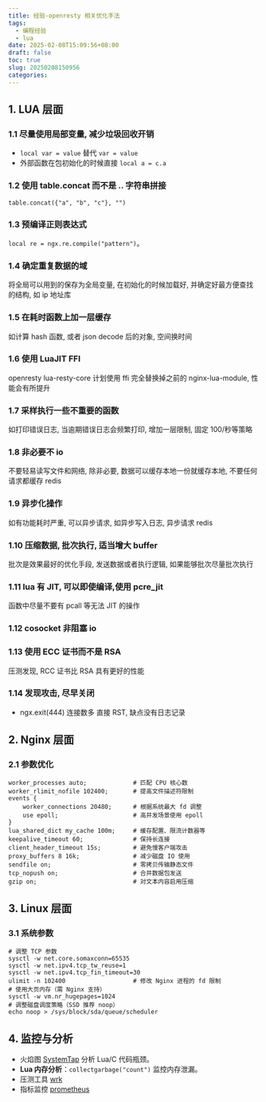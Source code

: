 ```yaml
---
title: 经验-openresty 相关优化手法
tags:
  - 编程经验
  - lua
date: 2025-02-08T15:09:56+08:00
draft: false
toc: true
slug: 20250208150956
categories:
---
```

## 1. LUA 层面
### 1.1 尽量使用局部变量, 减少垃圾回收开销
- `local var = value` 替代 `var = value` 
-  外部函数在包初始化的时候直接 `local a = c.a`
### 1.2 使用 table.concat 而不是 .. 字符串拼接
`table.concat({"a", "b", "c"}, "")`
### 1.3 预编译正则表达式
`local re = ngx.re.compile("pattern")`。
### 1.4 确定重复数据的域
将全局可以用到的保存为全局变量, 在初始化的时候加载好, 并确定好最方便查找的结构, 如 ip 地址库
### 1.5 在耗时函数上加一层缓存
如计算 hash 函数, 或者 json decode 后的对象, 空间换时间
### 1.6 使用 LuaJIT FFI 
openresty lua-resty-core 计划使用 ffi 完全替换掉之前的 nginx-lua-module, 性能会有所提升
### 1.7 采样执行一些不重要的函数
如打印错误日志, 当逾期错误日志会频繁打印, 增加一层限制, 固定 100/秒等策略
### 1.8 非必要不 io
不要轻易读写文件和网络, 除非必要, 数据可以缓存本地一份就缓存本地, 不要任何请求都缓存 redis
### 1.9 异步化操作
如有功能耗时严重, 可以异步请求, 如异步写入日志, 异步请求 redis
### 1.10 压缩数据, 批次执行, 适当增大 buffer
批次是效果最好的优化手段, 发送数据或者执行逻辑, 如果能够批次尽量批次执行
### 1.11 lua 有 JIT, 可以即使编译,使用 pcre_jit
函数中尽量不要有 pcall 等无法 JIT 的操作
### 1.12 cosocket 非阻塞 io

### 1.13 使用 ECC 证书而不是 RSA
压测发现, RCC 证书比 RSA 具有更好的性能
### 1.14 发现攻击, 尽早关闭
- ngx.exit(444)  连接数多 直接 RST, 缺点没有日志记录

## 2. Nginx 层面 
### 2.1 参数优化
```
worker_processes auto;             # 匹配 CPU 核心数
worker_rlimit_nofile 102400;       # 提高文件描述符限制
events {
    worker_connections 20480;      # 根据系统最大 fd 调整
    use epoll;                     # 高并发场景使用 epoll
}
lua_shared_dict my_cache 100m;     # 缓存配置、限流计数器等
keepalive_timeout 60;              # 保持长连接
client_header_timeout 15s;         # 避免慢客户端攻击
proxy_buffers 8 16k;               # 减少磁盘 IO 使用
sendfile on;                       # 零拷贝传输静态文件
tcp_nopush on;                     # 合并数据包发送
gzip on;                           # 对文本内容启用压缩

```

## 3. Linux 层面
### 3.1 系统参数
```
# 调整 TCP 参数
sysctl -w net.core.somaxconn=65535
sysctl -w net.ipv4.tcp_tw_reuse=1
sysctl -w net.ipv4.tcp_fin_timeout=30
ulimit -n 102400                   # 修改 Nginx 进程的 fd 限制
# 使用大页内存（需 Nginx 支持）
sysctl -w vm.nr_hugepages=1024
# 调整磁盘调度策略（SSD 推荐 noop）
echo noop > /sys/block/sda/queue/scheduler
```

## 4. 监控与分析
- 火焰图 [SystemTap](https://github.com/openresty/openresty-systemtap-toolkit) 分析 Lua/C 代码瓶颈。
- **Lua 内存分析**：`collectgarbage("count")` 监控内存泄漏。
- 压测工具 [wrk](https://github.com/wg/wrk) 
- 指标监控 [prometheus](https://github.com/knyar/nginx-lua-prometheus)
